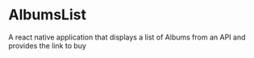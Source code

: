 # AlbumsList
A react native application that displays a list of Albums from an API and provides the link to buy
